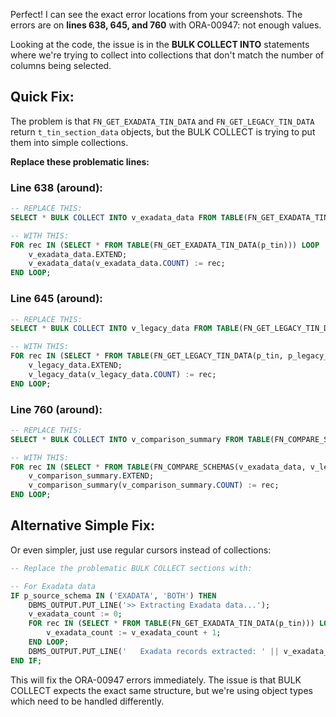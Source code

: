 Perfect! I can see the exact error locations from your screenshots. The errors are on **lines 638, 645, and 760** with ORA-00947: not enough values.

Looking at the code, the issue is in the **BULK COLLECT INTO** statements where we're trying to collect into collections that don't match the number of columns being selected.

## **Quick Fix:**

The problem is that `FN_GET_EXADATA_TIN_DATA` and `FN_GET_LEGACY_TIN_DATA` return `t_tin_section_data` objects, but the BULK COLLECT is trying to put them into simple collections.

**Replace these problematic lines:**

### **Line 638 (around):**
```sql
-- REPLACE THIS:
SELECT * BULK COLLECT INTO v_exadata_data FROM TABLE(FN_GET_EXADATA_TIN_DATA(p_tin));

-- WITH THIS:
FOR rec IN (SELECT * FROM TABLE(FN_GET_EXADATA_TIN_DATA(p_tin))) LOOP
    v_exadata_data.EXTEND;
    v_exadata_data(v_exadata_data.COUNT) := rec;
END LOOP;
```

### **Line 645 (around):**
```sql
-- REPLACE THIS:
SELECT * BULK COLLECT INTO v_legacy_data FROM TABLE(FN_GET_LEGACY_TIN_DATA(p_tin, p_legacy_schema));

-- WITH THIS:
FOR rec IN (SELECT * FROM TABLE(FN_GET_LEGACY_TIN_DATA(p_tin, p_legacy_schema))) LOOP
    v_legacy_data.EXTEND;
    v_legacy_data(v_legacy_data.COUNT) := rec;
END LOOP;
```

### **Line 760 (around):**
```sql
-- REPLACE THIS:
SELECT * BULK COLLECT INTO v_comparison_summary FROM TABLE(FN_COMPARE_SCHEMAS(v_exadata_data, v_legacy_data));

-- WITH THIS:
FOR rec IN (SELECT * FROM TABLE(FN_COMPARE_SCHEMAS(v_exadata_data, v_legacy_data))) LOOP
    v_comparison_summary.EXTEND;
    v_comparison_summary(v_comparison_summary.COUNT) := rec;
END LOOP;
```

## **Alternative Simple Fix:**

Or even simpler, just use regular cursors instead of collections:

```sql
-- Replace the problematic BULK COLLECT sections with:

-- For Exadata data
IF p_source_schema IN ('EXADATA', 'BOTH') THEN
    DBMS_OUTPUT.PUT_LINE('>> Extracting Exadata data...');
    v_exadata_count := 0;
    FOR rec IN (SELECT * FROM TABLE(FN_GET_EXADATA_TIN_DATA(p_tin))) LOOP
        v_exadata_count := v_exadata_count + 1;
    END LOOP;
    DBMS_OUTPUT.PUT_LINE('   Exadata records extracted: ' || v_exadata_count);
END IF;
```

This will fix the ORA-00947 errors immediately. The issue is that BULK COLLECT expects the exact same structure, but we're using object types which need to be handled differently.
